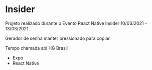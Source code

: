 # Insider

Projeto realizado durante o Evento React Native Insider 10/03/2021 - 13/03/2021.

Gerador de senha manter pressionado para copiar.

Tempo chamada api HG Brasil
 - Expo
 - React Native